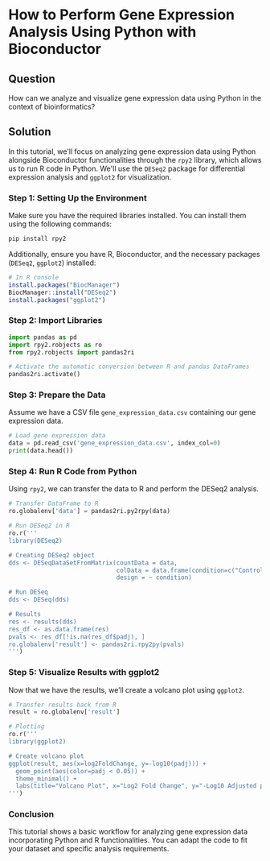 # How to Perform Gene Expression Analysis Using Python with Bioconductor

## Question
How can we analyze and visualize gene expression data using Python in the context of bioinformatics?

## Solution

In this tutorial, we'll focus on analyzing gene expression data using Python alongside Bioconductor functionalities through the `rpy2` library, which allows us to run R code in Python. We'll use the `DESeq2` package for differential expression analysis and `ggplot2` for visualization.

### Step 1: Setting Up the Environment

Make sure you have the required libraries installed. You can install them using the following commands:

```bash
pip install rpy2
```

Additionally, ensure you have R, Bioconductor, and the necessary packages (`DESeq2`, `ggplot2`) installed:

```r
# In R console
install.packages("BiocManager")
BiocManager::install("DESeq2")
install.packages("ggplot2")
```

### Step 2: Import Libraries

```python
import pandas as pd
import rpy2.robjects as ro
from rpy2.robjects import pandas2ri

# Activate the automatic conversion between R and pandas DataFrames
pandas2ri.activate()
```

### Step 3: Prepare the Data

Assume we have a CSV file `gene_expression_data.csv` containing our gene expression data.

```python
# Load gene expression data
data = pd.read_csv('gene_expression_data.csv', index_col=0)
print(data.head())
```

### Step 4: Run R Code from Python

Using `rpy2`, we can transfer the data to R and perform the DESeq2 analysis.

```python
# Transfer DataFrame to R
ro.globalenv['data'] = pandas2ri.py2rpy(data)

# Run DESeq2 in R
ro.r('''
library(DESeq2)

# Creating DESeq2 object
dds <- DESeqDataSetFromMatrix(countData = data, 
                              colData = data.frame(condition=c("Control", "Treatment")),
                              design = ~ condition)

# Run DESeq
dds <- DESeq(dds)

# Results
res <- results(dds)
res_df <- as.data.frame(res)
pvals <- res_df[!is.na(res_df$padj), ]
ro.globalenv['result'] <- pandas2ri.rpy2py(pvals)
''')
```

### Step 5: Visualize Results with ggplot2

Now that we have the results, we’ll create a volcano plot using `ggplot2`.

```python
# Transfer results back from R
result = ro.globalenv['result']

# Plotting
ro.r('''
library(ggplot2)

# Create volcano plot
ggplot(result, aes(x=log2FoldChange, y=-log10(padj))) +
  geom_point(aes(color=padj < 0.05)) +
  theme_minimal() +
  labs(title="Volcano Plot", x="Log2 Fold Change", y="-Log10 Adjusted p-value")
''')
```

### Conclusion

This tutorial shows a basic workflow for analyzing gene expression data incorporating Python and R functionalities. You can adapt the code to fit your dataset and specific analysis requirements.